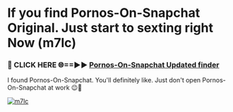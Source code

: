 # If you find Pornos-On-Snapchat Original. Just start to sexting right Now (m7lc)

<h3>🔴 CLICK HERE 🌐==►► <a href="https://tinyurl.com/mtbk5fxa" rel="nofollow">Pornos-On-Snapchat Updated finder</a></h3>

I found Pornos-On-Snapchat. You'll definitely like. Just don't open Pornos-On-Snapchat at work 😉💬

[![m7lc](https://i.imgur.com/Q8WKrnY.jpeg)](https://tinyurl.com/mtbk5fxa)
